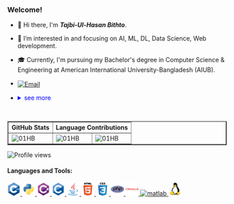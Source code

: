 ### Welcome!

- 👋 Hi there, I'm <b><i>Tajbi-Ul-Hasan Bithto</i></b>.

- 🌱 I’m interested in and focusing on AI, ML, DL, Data Science, Web development.

- 🎓 Currently, I'm pursuing my Bachelor's degree in Computer Science & Engineering at American International University-Bangladesh (AIUB).

- <a href="mailto:hasanbithto207058@gmail.com"><img align="center" alt="Email" src="https://img.shields.io/badge/hasanbithto207058@gmail.com-gray?logo=gmail"></a>

- <div>
	<details>
	<summary style="color: blue;">see more</summary>
	<br>
	<p align="left">
		<a href="https://linkedin.com/in/hasanbithto" target="blank">
			<img align="center" src="https://img.icons8.com/fluency/48/null/linkedin.png" alt="hasanbithto" height="35" width="35"/>
		</a>
		<a href="https://instagram.com/hasan.bithto" target="blank">
			<img align="center" src="https://raw.githubusercontent.com/rahuldkjain/github-profile-readme-generator/master/src/images/icons/Social/instagram.svg" alt="hasan.bithto" height="26" width="26" />
		</a>
		<a href="https://discord.gg/#2679" target="blank">
			<img align="center" src="https://raw.githubusercontent.com/rahuldkjain/github-profile-readme-generator/master/src/images/icons/Social/discord.svg" alt="Hasan Bithto#2679" height="30" width="30" />
		</a>
		<a href="https://kaggle.com/hasanbithto" target="blank">
			<img align="center" src="https://raw.githubusercontent.com/rahuldkjain/github-profile-readme-generator/master/src/images/icons/Social/kaggle.svg" alt="hasanbithto" height="24" width="24" />
		</a>
		<a href="https://codeforces.com/profile/hasan_bithto" target="blank">
			<img align="center" src="https://raw.githubusercontent.com/rahuldkjain/github-profile-readme-generator/master/src/images/icons/Social/codeforces.svg" alt="hasan_bithto" height="30" width="30" />
		</a>
	</p>
	</details>
  </div>

<br>
<p align="center">
   <table border=2>
   	<tr>
	      <th>GitHub Stats</th>
	      <th colspan='2'>Language Contributions</th>
	</tr>
	<tr>
       <!--<td><img align="center" src="https://github-readme-stats.vercel.app/api?username=01HB&show_icons=true&locale=en&theme=midnight-purple" alt="01HB" /></td>
       <td><img align="center" src="https://github-readme-stats.vercel.app/api/top-langs?username=01HB&show_icons=true&locale=en&layout=compact&theme=midnight-purple" alt="01HB" /></td>-->
		<td><img align="center" src="https://github-stats-alpha.vercel.app/api?username=01HB&cc=141414&tc=00E7FF&ic=FFFFFF&bc=4C0033" alt="01HB" /></td>
		<td><img align="center" src="http://github-profile-summary-cards.vercel.app/api/cards/repos-per-language?username=01HB&theme=dark" alt="01HB" /></td>
		<td><img align="center" src="http://github-profile-summary-cards.vercel.app/api/cards/most-commit-language?username=01HB&theme=dark" alt="01HB" /></td>
	</tr>
   </table>
</p>


![Profile views](https://gpvc.arturio.dev/01HB)


<h4 align="left">Languages and Tools:</h4>
<p align="left">
	<a href="https://www.w3schools.com/cpp/" target="_blank" rel="noreferrer">
		<img src="https://raw.githubusercontent.com/devicons/devicon/master/icons/cplusplus/cplusplus-original.svg" alt="cplusplus" width="30" height="30"/>
	</a>
	<a href="https://www.python.org" target="_blank" rel="noreferrer">
		<img src="https://raw.githubusercontent.com/devicons/devicon/master/icons/python/python-original.svg" alt="python" width="30" height="30"/>
	</a>
	<a href="https://www.w3schools.com/cs/" target="_blank" rel="noreferrer">
		<img src="https://raw.githubusercontent.com/devicons/devicon/master/icons/csharp/csharp-original.svg" alt="csharp" width="30" height="30"/>
	</a>
	<a href="https://www.cprogramming.com/" target="_blank" rel="noreferrer">
		<img src="https://raw.githubusercontent.com/devicons/devicon/master/icons/c/c-original.svg" alt="c" width="30" height="30"/>
	</a>
	<a href="https://www.java.com" target="_blank" rel="noreferrer">
		<img src="https://raw.githubusercontent.com/devicons/devicon/master/icons/java/java-original.svg" alt="java" width="30" height="30"/>
	</a>
	<a href="https://www.w3.org/html/" target="_blank" rel="noreferrer">
		<img src="https://raw.githubusercontent.com/devicons/devicon/master/icons/html5/html5-original-wordmark.svg" alt="html5" width="30" height="30"/>
	</a>
	<a href="https://www.w3schools.com/css/" target="_blank" rel="noreferrer">
		<img src="https://raw.githubusercontent.com/devicons/devicon/master/icons/css3/css3-original-wordmark.svg" alt="css3" width="30" height="30"/>
	</a>
	<a href="https://www.php.net" target="_blank" rel="noreferrer">
		<img src="https://raw.githubusercontent.com/devicons/devicon/master/icons/php/php-original.svg" alt="php" width="30" height="30"/>
	</a>
	<a href="https://www.oracle.com/" target="_blank" rel="noreferrer">
		<img src="https://raw.githubusercontent.com/devicons/devicon/master/icons/oracle/oracle-original.svg" alt="oracle" width="30" height="30"/>
	</a>
	<a href="https://www.mathworks.com/" target="_blank" rel="noreferrer">
		<img src="https://upload.wikimedia.org/wikipedia/commons/2/21/Matlab_Logo.png" alt="matlab" width="30" height="30"/>
	</a>
	<a href="https://www.linux.org/" target="_blank" rel="noreferrer">
		<img src="https://raw.githubusercontent.com/devicons/devicon/master/icons/linux/linux-original.svg" alt="linux" width="30" height="30"/>
	</a>
</p>

<!--Hasan Bithto-->
